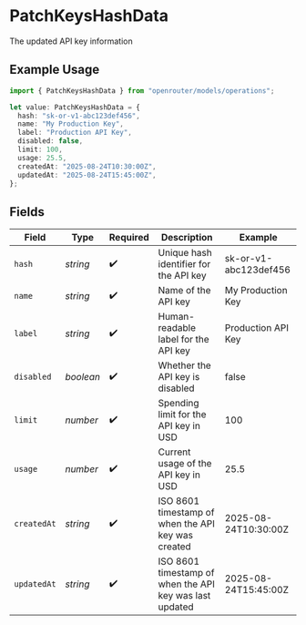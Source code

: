 # PatchKeysHashData

The updated API key information

## Example Usage

```typescript
import { PatchKeysHashData } from "openrouter/models/operations";

let value: PatchKeysHashData = {
  hash: "sk-or-v1-abc123def456",
  name: "My Production Key",
  label: "Production API Key",
  disabled: false,
  limit: 100,
  usage: 25.5,
  createdAt: "2025-08-24T10:30:00Z",
  updatedAt: "2025-08-24T15:45:00Z",
};
```

## Fields

| Field                                                   | Type                                                    | Required                                                | Description                                             | Example                                                 |
| ------------------------------------------------------- | ------------------------------------------------------- | ------------------------------------------------------- | ------------------------------------------------------- | ------------------------------------------------------- |
| `hash`                                                  | *string*                                                | :heavy_check_mark:                                      | Unique hash identifier for the API key                  | sk-or-v1-abc123def456                                   |
| `name`                                                  | *string*                                                | :heavy_check_mark:                                      | Name of the API key                                     | My Production Key                                       |
| `label`                                                 | *string*                                                | :heavy_check_mark:                                      | Human-readable label for the API key                    | Production API Key                                      |
| `disabled`                                              | *boolean*                                               | :heavy_check_mark:                                      | Whether the API key is disabled                         | false                                                   |
| `limit`                                                 | *number*                                                | :heavy_check_mark:                                      | Spending limit for the API key in USD                   | 100                                                     |
| `usage`                                                 | *number*                                                | :heavy_check_mark:                                      | Current usage of the API key in USD                     | 25.5                                                    |
| `createdAt`                                             | *string*                                                | :heavy_check_mark:                                      | ISO 8601 timestamp of when the API key was created      | 2025-08-24T10:30:00Z                                    |
| `updatedAt`                                             | *string*                                                | :heavy_check_mark:                                      | ISO 8601 timestamp of when the API key was last updated | 2025-08-24T15:45:00Z                                    |